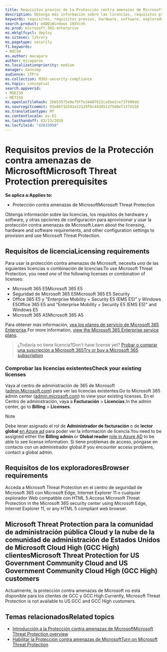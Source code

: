 ```yaml
---
title: Requisitos previos de la Protección contra amenazas de Microsoft
description: Obtenga más información sobre las licencias, requisitos previos de hardware y software, y otras opciones de configuración que le ofrece Protección contra amenazas de Microsoft.
keywords: requisitos, requisitos previos, hardware, software, explorador, MTP, M365, licencia, E5, A5, EMS, compras
search.product: eADQiWindows 10XVcnh
ms.prod: microsoft-365-enterprise
ms.mktglfcycl: deploy
ms.sitesec: library
ms.pagetype: security
f1.keywords:
- NOCSH
ms.author: macapara
author: mjcaparas
ms.localizationpriority: medium
manager: dansimp
audience: ITPro
ms.collection: M365-security-compliance
ms.topic: conceptual
search.appverid:
- MOE150
- MET150
ms.openlocfilehash: 2b653575e9e79ffe3448f622ca5be2cef37999dd
ms.sourcegitcommit: 93e6bf1b541e22129f8c443051375d0ef1374150
ms.translationtype: MT
ms.contentlocale: es-ES
ms.lasthandoff: 03/13/2020
ms.locfileid: "42633958"
---
```

# <a name="microsoft-threat-protection-prerequisites"></a><span data-ttu-id="9a56a-104">Requisitos previos de la Protección contra amenazas de Microsoft</span><span class="sxs-lookup"><span data-stu-id="9a56a-104">Microsoft Threat Protection prerequisites</span></span>

<span data-ttu-id="9a56a-105">**Se aplica a:**</span><span class="sxs-lookup"><span data-stu-id="9a56a-105">**Applies to:**</span></span>
- <span data-ttu-id="9a56a-106">Protección contra amenazas de Microsoft</span><span class="sxs-lookup"><span data-stu-id="9a56a-106">Microsoft Threat Protection</span></span>

<span data-ttu-id="9a56a-107">Obtenga información sobre las licencias, los requisitos de hardware y software, y otras opciones de configuración para aprovisionar y usar la protección contra amenazas de Microsoft.</span><span class="sxs-lookup"><span data-stu-id="9a56a-107">Learn about the licensing, hardware and software requirements, and other configuration settings to provision and use Microsoft Threat Protection.</span></span>

## <a name="licensing-requirements"></a><span data-ttu-id="9a56a-108">Requisitos de licencia</span><span class="sxs-lookup"><span data-stu-id="9a56a-108">Licensing requirements</span></span>
<span data-ttu-id="9a56a-109">Para usar la protección contra amenazas de Microsoft, necesita *una* de las siguientes licencias o combinación de licencias:</span><span class="sxs-lookup"><span data-stu-id="9a56a-109">To use Microsoft Threat Protection, you need *one* of the following licenses or combination of licenses:</span></span>

- <span data-ttu-id="9a56a-110">Microsoft 365 E5</span><span class="sxs-lookup"><span data-stu-id="9a56a-110">Microsoft 365 E5</span></span>
- <span data-ttu-id="9a56a-111">Seguridad de Microsoft 365 E5</span><span class="sxs-lookup"><span data-stu-id="9a56a-111">Microsoft 365 E5 Security</span></span>
- <span data-ttu-id="9a56a-112">Office 365 E5 y "Enterprise Mobility + Security E5 (EMS E5)" y Windows E5</span><span class="sxs-lookup"><span data-stu-id="9a56a-112">Office 365 E5 and "Enterprise Mobility + Security E5 (EMS E5)" and Windows E5</span></span>
- <span data-ttu-id="9a56a-113">Microsoft 365 A5</span><span class="sxs-lookup"><span data-stu-id="9a56a-113">Microsoft 365 A5</span></span>

<span data-ttu-id="9a56a-114">Para obtener más información, [vea los planes de servicio de Microsoft 365 Enterprise](https://www.microsoft.com/licensing/product-licensing/microsoft-365-enterprise).</span><span class="sxs-lookup"><span data-stu-id="9a56a-114">For more information, [view the Microsoft 365 Enterprise service plans](https://www.microsoft.com/licensing/product-licensing/microsoft-365-enterprise).</span></span>

> <span data-ttu-id="9a56a-115">¿Todavía no tiene licencia?</span><span class="sxs-lookup"><span data-stu-id="9a56a-115">Don't have license yet?</span></span> [<span data-ttu-id="9a56a-116">Probar o comprar una suscripción a Microsoft 365</span><span class="sxs-lookup"><span data-stu-id="9a56a-116">Try or buy a Microsoft 365 subscription</span></span>](https://docs.microsoft.com/microsoft-365/commerce/try-or-buy-microsoft-365?view=o365-worldwide)

### <a name="check-your-existing--licenses"></a><span data-ttu-id="9a56a-117">Comprobar las licencias existentes</span><span class="sxs-lookup"><span data-stu-id="9a56a-117">Check your existing  licenses</span></span>
<span data-ttu-id="9a56a-118">Vaya al centro de administración de 365 de Microsoft ([admin.Microsoft.com](https://admin.microsoft.com/)) para ver las licencias existentes.</span><span class="sxs-lookup"><span data-stu-id="9a56a-118">Go to Microsoft 365 admin center ([admin.microsoft.com](https://admin.microsoft.com/)) to view your existing licenses.</span></span> <span data-ttu-id="9a56a-119">En el Centro de administración, vaya a **Facturación** > **Licencias**.</span><span class="sxs-lookup"><span data-stu-id="9a56a-119">In the admin center, go to **Billing** > **Licenses**.</span></span>

>[!NOTE]
> <span data-ttu-id="9a56a-120">Debe tener asignado el rol de **Administrador de facturación** o de **lector global** [en Azure ad](https://docs.microsoft.com/azure/active-directory/users-groups-roles/directory-assign-admin-roles#available-roles) para poder ver la información de licencia.</span><span class="sxs-lookup"><span data-stu-id="9a56a-120">You need to be assigned either the **Billing admin** or **Global reader** [role in Azure AD](https://docs.microsoft.com/azure/active-directory/users-groups-roles/directory-assign-admin-roles#available-roles) to be able to see license information.</span></span> <span data-ttu-id="9a56a-121">Si tiene problemas de acceso, póngase en contacto con un administrador global.</span><span class="sxs-lookup"><span data-stu-id="9a56a-121">If you encounter access problems, contact a global admin.</span></span>

## <a name="browser-requirements"></a><span data-ttu-id="9a56a-122">Requisitos de los exploradores</span><span class="sxs-lookup"><span data-stu-id="9a56a-122">Browser requirements</span></span>
<span data-ttu-id="9a56a-123">Acceda a Microsoft Threat Protection en el centro de seguridad de Microsoft 365 con Microsoft Edge, Internet Explorer 11 o cualquier explorador Web compatible con HTML 5.</span><span class="sxs-lookup"><span data-stu-id="9a56a-123">Access Microsoft Threat Protection in the Microsoft 365 security center using Microsoft Edge, Internet Explorer 11, or any HTML 5 compliant web browser.</span></span>

## <a name="microsoft-threat-protection-for-us-government-community-cloud-and-us-government-community-cloud-high-gcc-high-customers"></a><span data-ttu-id="9a56a-124">Microsoft Threat Protection para la comunidad de administración pública Cloud y la nube de la comunidad de administración de Estados Unidos de Microsoft Cloud High (GCC High) clientes</span><span class="sxs-lookup"><span data-stu-id="9a56a-124">Microsoft Threat Protection for US Government Community Cloud and US Government Community Cloud High (GCC High) customers</span></span>
<span data-ttu-id="9a56a-125">Actualmente, la protección contra amenazas de Microsoft no está disponible para los clientes de GCC y GCC High.</span><span class="sxs-lookup"><span data-stu-id="9a56a-125">Currently, Microsoft Threat Protection is not available to US GCC and GCC High customers.</span></span> 

## <a name="related-topics"></a><span data-ttu-id="9a56a-126">Temas relacionados</span><span class="sxs-lookup"><span data-stu-id="9a56a-126">Related topics</span></span>
- [<span data-ttu-id="9a56a-127">Introducción a la Protección contra amenazas de Microsoft</span><span class="sxs-lookup"><span data-stu-id="9a56a-127">Microsoft Threat Protection overview</span></span>](microsoft-threat-protection.md)
- [<span data-ttu-id="9a56a-128">Habilitar la Protección contra amenazas de Microsoft</span><span class="sxs-lookup"><span data-stu-id="9a56a-128">Turn on Microsoft Threat Protection</span></span>](mtp-enable.md)
